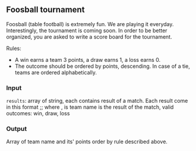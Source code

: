 Foosball tournament
------

Foosball (table football) is extremely fun. We are playing it everyday. Interestingly, the 
tournament is coming soon. In order to be better organized, you are asked to write a score 
board for the tournament.

Rules:
- A win earns a team 3 points, a draw earns 1, a loss earns 0.
- The outcome should be ordered by points, descending. In case of a tie, teams are ordered 
alphabetically.


### Input

`results`: array of string, each contains result of a match.
Each result come in this format
<team1>;<team2>;<outcome>
where 
<team1>,<team2> is team name
<outcome> is the result of the match, valid outcomes: win, draw, loss
 
 ### Output
 
 Array of team name and its' points order by rule described above.
 
 
 


